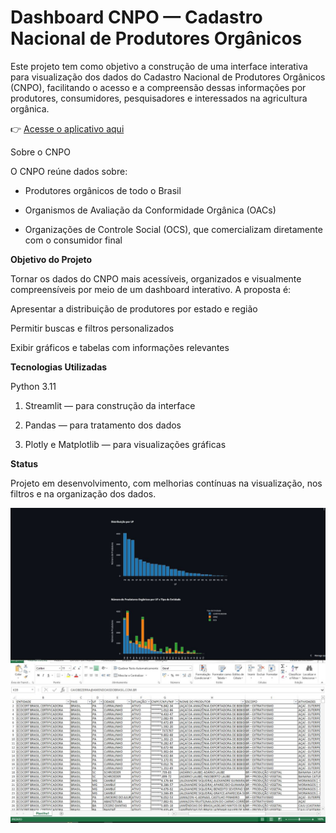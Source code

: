 # Dashboard CNPO — Cadastro Nacional de Produtores Orgânicos

Este projeto tem como objetivo a construção de uma interface interativa para visualização dos dados do Cadastro Nacional de Produtores Orgânicos (CNPO), facilitando o acesso e a compreensão dessas informações por produtores, consumidores, pesquisadores e interessados na agricultura orgânica.

👉 [Acesse o aplicativo aqui](https://dashboard-organicos.streamlit.app/)

Sobre o CNPO


O CNPO reúne dados sobre:

- Produtores orgânicos de todo o Brasil

- Organismos de Avaliação da Conformidade Orgânica (OACs)

- Organizações de Controle Social (OCS), que comercializam diretamente com o consumidor final


**Objetivo do Projeto**

Tornar os dados do CNPO mais acessíveis, organizados e visualmente compreensíveis por meio de um dashboard interativo. A proposta é:

Apresentar a distribuição de produtores por estado e região

Permitir buscas e filtros personalizados

Exibir gráficos e tabelas com informações relevantes


**Tecnologias Utilizadas**

Python 3.11

1. Streamlit — para construção da interface

2. Pandas — para tratamento dos dados

3. Plotly e Matplotlib — para visualizações gráficas


**Status**

Projeto em desenvolvimento, com melhorias contínuas na visualização, nos filtros e na organização dos dados.



![Image Error](image.jpg)

